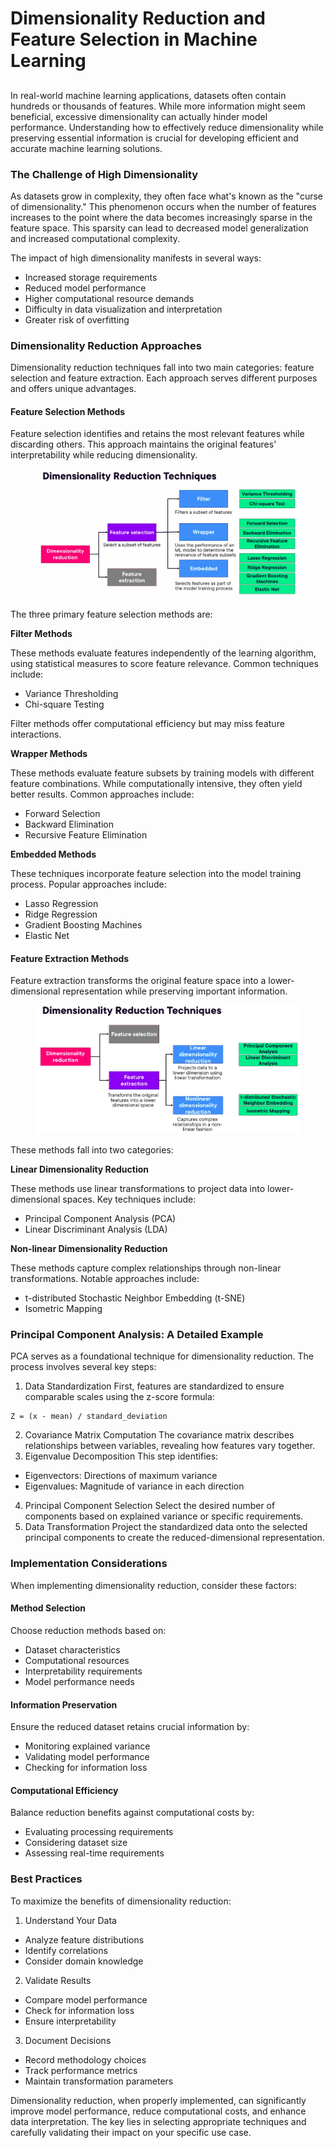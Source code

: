 # Dimensionality Reduction and Feature Selection in Machine Learning

##

In real-world machine learning applications, datasets often contain hundreds or thousands of features. While more information might seem beneficial, excessive dimensionality can actually hinder model performance. Understanding how to effectively reduce dimensionality while preserving essential information is crucial for developing efficient and accurate machine learning solutions.

### The Challenge of High Dimensionality

As datasets grow in complexity, they often face what's known as the "curse of dimensionality." This phenomenon occurs when the number of features increases to the point where the data becomes increasingly sparse in the feature space. This sparsity can lead to decreased model generalization and increased computational complexity.

The impact of high dimensionality manifests in several ways:

* Increased storage requirements
* Reduced model performance
* Higher computational resource demands
* Difficulty in data visualization and interpretation
* Greater risk of overfitting

### Dimensionality Reduction Approaches

Dimensionality reduction techniques fall into two main categories: feature selection and feature extraction. Each approach serves different purposes and offers unique advantages.

#### Feature Selection Methods

Feature selection identifies and retains the most relevant features while discarding others. This approach maintains the original features' interpretability while reducing dimensionality.&#x20;

<figure><img src="../../../../../.gitbook/assets/image (16) (1) (1).png" alt=""><figcaption></figcaption></figure>

The three primary feature selection methods are:

**Filter Methods**

These methods evaluate features independently of the learning algorithm, using statistical measures to score feature relevance. Common techniques include:

* Variance Thresholding
* Chi-square Testing

Filter methods offer computational efficiency but may miss feature interactions.

**Wrapper Methods**

These methods evaluate feature subsets by training models with different feature combinations. While computationally intensive, they often yield better results. Common approaches include:

* Forward Selection
* Backward Elimination
* Recursive Feature Elimination

**Embedded Methods**

These techniques incorporate feature selection into the model training process. Popular approaches include:

* Lasso Regression
* Ridge Regression
* Gradient Boosting Machines
* Elastic Net

#### Feature Extraction Methods

Feature extraction transforms the original feature space into a lower-dimensional representation while preserving important information.&#x20;

<figure><img src="../../../../../.gitbook/assets/image (1) (1) (1) (1) (1) (1) (1).png" alt=""><figcaption></figcaption></figure>





These methods fall into two categories:

**Linear Dimensionality Reduction**

These methods use linear transformations to project data into lower-dimensional spaces. Key techniques include:

* Principal Component Analysis (PCA)
* Linear Discriminant Analysis (LDA)

**Non-linear Dimensionality Reduction**

These methods capture complex relationships through non-linear transformations. Notable approaches include:

* t-distributed Stochastic Neighbor Embedding (t-SNE)
* Isometric Mapping

### Principal Component Analysis: A Detailed Example

PCA serves as a foundational technique for dimensionality reduction. The process involves several key steps:

1. Data Standardization First, features are standardized to ensure comparable scales using the z-score formula:

```
Z = (x - mean) / standard_deviation
```

2. Covariance Matrix Computation The covariance matrix describes relationships between variables, revealing how features vary together.
3. Eigenvalue Decomposition This step identifies:

* Eigenvectors: Directions of maximum variance
* Eigenvalues: Magnitude of variance in each direction

4. Principal Component Selection Select the desired number of components based on explained variance or specific requirements.
5. Data Transformation Project the standardized data onto the selected principal components to create the reduced-dimensional representation.

### Implementation Considerations

When implementing dimensionality reduction, consider these factors:

#### Method Selection

Choose reduction methods based on:

* Dataset characteristics
* Computational resources
* Interpretability requirements
* Model performance needs

#### Information Preservation

Ensure the reduced dataset retains crucial information by:

* Monitoring explained variance
* Validating model performance
* Checking for information loss

#### Computational Efficiency

Balance reduction benefits against computational costs by:

* Evaluating processing requirements
* Considering dataset size
* Assessing real-time requirements

### Best Practices

To maximize the benefits of dimensionality reduction:

1. Understand Your Data

* Analyze feature distributions
* Identify correlations
* Consider domain knowledge

2. Validate Results

* Compare model performance
* Check for information loss
* Ensure interpretability

3. Document Decisions

* Record methodology choices
* Track performance metrics
* Maintain transformation parameters

Dimensionality reduction, when properly implemented, can significantly improve model performance, reduce computational costs, and enhance data interpretation. The key lies in selecting appropriate techniques and carefully validating their impact on your specific use case.

